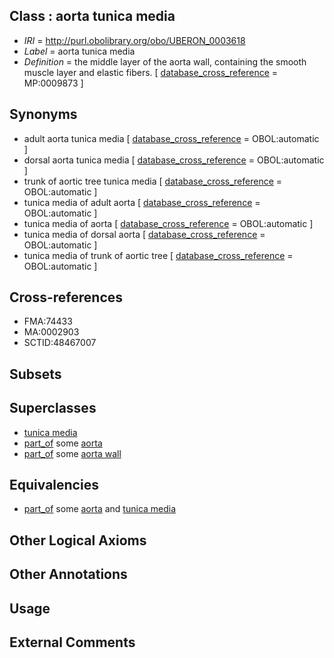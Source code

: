 
## Class : aorta tunica media

 * *IRI* = http://purl.obolibrary.org/obo/UBERON_0003618
 * *Label* = aorta tunica media
 * *Definition* = the middle layer of the aorta wall, containing the smooth muscle layer and elastic fibers. [ [database_cross_reference](../../ef/oboInOwl#hasDbXref.md) = MP:0009873 ]

## Synonyms

 * adult aorta tunica media [ [database_cross_reference](../../ef/oboInOwl#hasDbXref.md) = OBOL:automatic ]
 * dorsal aorta tunica media [ [database_cross_reference](../../ef/oboInOwl#hasDbXref.md) = OBOL:automatic ]
 * trunk of aortic tree tunica media [ [database_cross_reference](../../ef/oboInOwl#hasDbXref.md) = OBOL:automatic ]
 * tunica media of adult aorta [ [database_cross_reference](../../ef/oboInOwl#hasDbXref.md) = OBOL:automatic ]
 * tunica media of aorta [ [database_cross_reference](../../ef/oboInOwl#hasDbXref.md) = OBOL:automatic ]
 * tunica media of dorsal aorta [ [database_cross_reference](../../ef/oboInOwl#hasDbXref.md) = OBOL:automatic ]
 * tunica media of trunk of aortic tree [ [database_cross_reference](../../ef/oboInOwl#hasDbXref.md) = OBOL:automatic ]

## Cross-references

 * FMA:74433
 * MA:0002903
 * SCTID:48467007

## Subsets


## Superclasses

 * [tunica media](../../UBERON/22/UBERON_0002522.md)
 * [part_of](../../BFO/50/BFO_0000050.md) some [aorta](../../UBERON/47/UBERON_0000947.md)
 * [part_of](../../BFO/50/BFO_0000050.md) some [aorta wall](../../UBERON/63/UBERON_0004663.md)

## Equivalencies

 * [part_of](../../BFO/50/BFO_0000050.md) some [aorta](../../UBERON/47/UBERON_0000947.md) and [tunica media](../../UBERON/22/UBERON_0002522.md)

## Other Logical Axioms


## Other Annotations


## Usage


## External Comments

